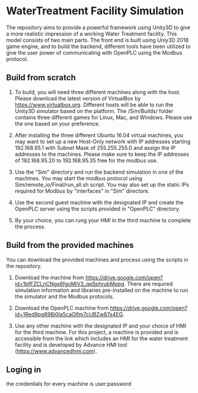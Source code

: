 # WaterTreatment Facility Simulation
The repository aims to provide a powerful framework using Unity3D to give a more realistic impression of a working Water Treatment facility. This model consists of two main parts. The front end is built using Uniy3D 2018 game engine, and to build the backend, different tools have been utilized to give the user power of communicating with OpenPLC using the Modbus protocol.

## Build from scratch
1. To build, you will need three different machines along with the host. Please download the latest version of VirtualBox by https://www.virtualbox.org. Different hosts will be able to run the Unity3D simulator based on the platform. The /Sim/Builds/ folder contains three different games for Linux, Mac, and Windows. Please use the one based on your preference.

2. After installing the three different Ubuntu 16.04 virtual machines, you may want to set up a new Host-Only network with IP addresses starting 192.168.95.1 with Subnet Mask of 255.255.255.0 and assign the IP addresses to the machines. Please make sure to keep the IP addresses of 192.168.95.20 to 192.168.95.35 free for the modbus use.

3. Use the "Sim" directory and run the backend simulation in one of the machines. You may start the modbus protocol using Sim/remote_io/Final/run_all.sh script. You may also set up the static IPs required for Modbus by "interfaces" in "Sim" directore.

4. Use the second guest machine with the designated IP and create the OpenPLC server using the scripts provided in "OpenPLC" directory.

5. By your choice, you can rung your HMI in the third machine to complete the process.

## Build from the provided machines
You can download the provided machines and process using the scripts in the repository.

1. Download the machine from https://drive.google.com/open?id=1bfFZCLnCNgs6fgoMiV3_qp5phrubMppg. There are required simulation 
information and libraries pre-installed on the machine to run the simulator and the Modbus protocols.

2. Download the OpenPLC machine from https://drive.google.com/open?id=1Red9pg89Bi0Ia5caOlfm7cUBZw87s4EG.

3. Use any other machine with the designated IP and your choice of HMI for the third machine. For this project, a machine is provided and is accessible from the link which includes an HMI for the water treatment facility and is developed by Advance HMI tool (https://www.advancedhmi.com).

## Loging in
the credentials for every machine is user:password
